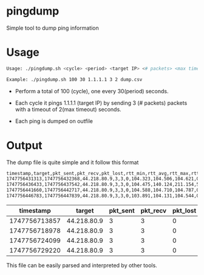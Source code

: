 # pingdump

Simple tool to dump ping information


# Usage

```bash
Usage: ./pingdump.sh <cycle> <period> <target IP> <# packets> <max timeout> <outfile>

Example: ./pingdump.sh 100 30 1.1.1.1 3 2 dump.csv
```

- Perform a total of 100 (cycle), one every 30(period) seconds.

- Each cycle it pings 1.1.1.1 (target IP) by sending 3 (# packets) packets with a timeout of 2(max timeout) seconds.

- Each ping is dumped on outfile


# Output

The dump file is quite simple and it follow this format

```bash
timestamp,target,pkt_sent,pkt_recv,pkt_lost,rtt_min,rtt_avg,rtt_max,rtt_dev
1747756431313,1747756432368,44.218.80.9,3,3,0,104.323,104.506,104.621,0.130
1747756436433,1747756437542,44.218.80.9,3,3,0,104.475,140.124,211.154,50.225
1747756441660,1747756442717,44.218.80.9,3,3,0,104.588,104.710,104.787,0.087
1747756446783,1747756447839,44.218.80.9,3,3,0,103.891,104.131,104.544,0.293

```

|timestamp|target|pkt_sent|pkt_recv|pkt_lost|rtt_min|rtt_avg|rtt_max|rtt_dev|
|---|---|---|---|---|---|---|---|---|
|1747756713857|44.218.80.9|3|3|0|104.097|104.888|106.455|1.107|
|1747756718978|44.218.80.9|3|3|0|104.317|104.493|104.650|0.136|
|1747756724099|44.218.80.9|3|3|0|104.172|104.226|104.331|0.073|
|1747756729220|44.218.80.9|3|3|0|104.005|104.237|104.411|0.170|

This file can be easily parsed and interpreted by other tools.
